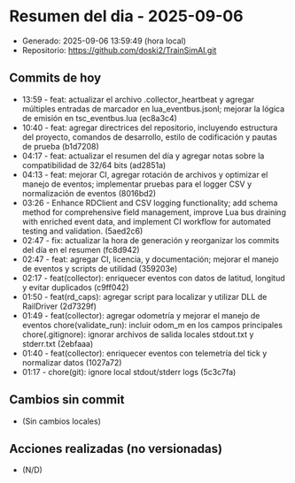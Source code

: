 # Resumen del dia - 2025-09-06

- Generado: 2025-09-06 13:59:49 (hora local)
- Repositorio: https://github.com/doski2/TrainSimAI.git

## Commits de hoy

- 13:59 - feat: actualizar el archivo .collector_heartbeat y agregar múltiples entradas de marcador en lua_eventbus.jsonl; mejorar la lógica de emisión en tsc_eventbus.lua (ec8a3c4)
- 10:40 - feat: agregar directrices del repositorio, incluyendo estructura del proyecto, comandos de desarrollo, estilo de codificación y pautas de prueba (b1d7208)
- 04:17 - feat: actualizar el resumen del día y agregar notas sobre la compatibilidad de 32/64 bits (ad2851a)
- 04:13 - feat: mejorar CI, agregar rotación de archivos y optimizar el manejo de eventos; implementar pruebas para el logger CSV y normalización de eventos (8016bd2)
- 03:26 - Enhance RDClient and CSV logging functionality; add schema method for comprehensive field management, improve Lua bus draining with enriched event data, and implement CI workflow for automated testing and validation. (5aed2c6)
- 02:47 - fix: actualizar la hora de generación y reorganizar los commits del día en el resumen (fc8d942)
- 02:47 - feat: agregar CI, licencia, y documentación; mejorar el manejo de eventos y scripts de utilidad (359203e)
- 02:17 - feat(collector): enriquecer eventos con datos de latitud, longitud y evitar duplicados (c9ff042)
- 01:50 - feat(rd_caps): agregar script para localizar y utilizar DLL de RailDriver (2d7329f)
- 01:49 - feat(collector): agregar odometría y mejorar el manejo de eventos chore(validate_run): incluir odom_m en los campos principales chore(.gitignore): ignorar archivos de salida locales stdout.txt y stderr.txt (2ebfaaa)
- 01:40 - feat(collector): enriquecer eventos con telemetría del tick y normalizar datos (1027a72)
- 01:17 - chore(git): ignore local stdout/stderr logs (5c3c7fa)

## Cambios sin commit

- (Sin cambios locales)

## Acciones realizadas (no versionadas)

- (N/D)

